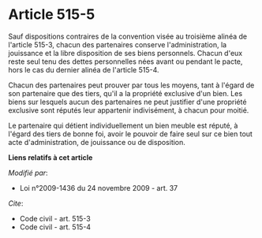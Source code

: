 # Article 515-5

Sauf dispositions contraires de la convention visée au troisième alinéa de l'article 515-3, chacun des partenaires conserve
l'administration, la jouissance et la libre disposition de ses biens personnels. Chacun d'eux reste seul tenu des dettes
personnelles nées avant ou pendant le pacte, hors le cas du dernier alinéa de l'article 515-4.

Chacun des partenaires peut prouver par tous les moyens, tant à l'égard de son partenaire que des tiers, qu'il a la propriété
exclusive d'un bien. Les biens sur lesquels aucun des partenaires ne peut justifier d'une propriété exclusive sont réputés
leur appartenir indivisément, à chacun pour moitié. 

Le partenaire qui détient individuellement un bien meuble est réputé, à l'égard des tiers de bonne foi, avoir le pouvoir de
faire seul sur ce bien tout acte d'administration, de jouissance ou de disposition.

**Liens relatifs à cet article**

_Modifié par_:

  - Loi n°2009-1436 du 24 novembre 2009 - art. 37

_Cite_:

  - Code civil - art. 515-3
  - Code civil - art. 515-4
